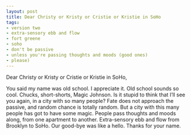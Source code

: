 ```yaml
---
layout: post
title: Dear Christy or Kristy or Cristie or Kristie in SoHo
tags:
- version two
- extra-sensory ebb and flow
- fort greene
- soho
- don't be passive
- unless you're passing thoughts and moods (good ones)
- please)
---
```

Dear Christy or Kristy or Cristie or Kristie in SoHo,

You said my name was old school. I appreciate it. Old school sounds so cool. Chucks, short-shorts, Magic Johnson.
Is it stupid to think that I’ll see you again, in a city with so many people?
Fate does not approach the passive, and random chance is totally random.
But a city with this many people has got to have some magic. People pass thoughts and moods along, from one apartment to another. Extra-sensory ebb and flow from Brooklyn to SoHo.
Our good-bye was like a hello. Thanks for your name. 
